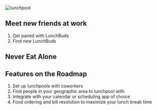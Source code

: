 ![lunchpool](https://user-images.githubusercontent.com/11463275/48664367-8fd06680-ea6b-11e8-9c91-d0a5ead90114.png)

## Meet new friends at work
1) Get paired with LunchBuds
2) Find new LunchBuds

## Never Eat Alone 

## Features on the Roadmap
1) Set up lunchpools with coworkers
2) Find people in your geographic area to lunchpool with
3) Integrate with your calendar or scheduling app of choice
4) Food ordering and bill resolution to maximize your lunch break time
